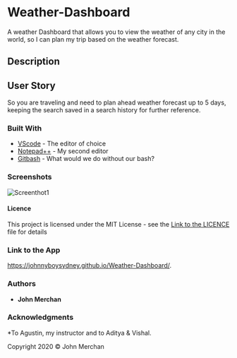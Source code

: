 # Weather-Dashboard
A weather Dashboard that allows you to view the weather of any city in the world, so I can plan my trip based on the weather forecast.

## Description


## User Story
So you are traveling and need to plan ahead weather forecast up to 5 days, keeping the search saved in a search history for further reference.


### Built With

* [VScode](https://code.visualstudio.com/) - The editor of choice
* [Notepad++](https://notepad-plus-plus.org/) - My second editor
* [Gitbash](https://gitforwindows.org/) - What would we do without our bash?

### Screenshots
![Screenthot1](https://user-images.githubusercontent.com/54227198/77822566-114c0480-7148-11ea-9b5e-54518dd5fa3d.jpg)


#### Licence
This project is licensed under the MIT License - see the <a href="/LICENCE.md">Link to the LICENCE</a> file for details

### Link to the App

https://johnnyboysydney.github.io/Weather-Dashboard/.

### Authors

* **John Merchan** 

### Acknowledgments

*To Agustin, my instructor and to Aditya & Vishal.


Copyright 2020 &copy; John Merchan

